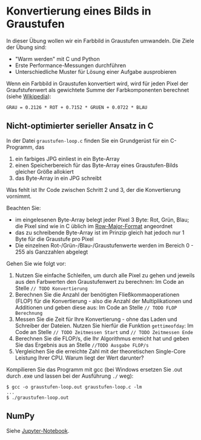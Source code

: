 # Konvertierung eines Bilds in Graustufen

In dieser Übung wollen wir ein Farbbild in Graustufen umwandeln. Die Ziele der Übung sind:
- "Warm werden" mit C und Python
- Erste Performance-Messungen durchführen
- Unterschiedliche Muster für Lösung einer Aufgabe ausprobieren

Wenn ein Farbbild in Graustufen konvertiert wird, wird für jeden Pixel der Graufstufenwert als gewichtete Summe der Farbkomponenten berechnet (siehe [Wikipedia](https://en.wikipedia.org/wiki/Grayscale#Converting_color_to_grayscale)):
```
GRAU = 0.2126 * ROT + 0.7152 * GRUEN + 0.0722 * BLAU
```

## Nicht-optimierter serieller Ansatz in C

In der Datei `graustufen-loop.c` finden Sie ein Grundgerüst für ein C-Programm, das
1. ein farbiges JPG einliest in ein Byte-Array
2. einen Speicherbereich für das Byte-Array eines Graustufen-Bilds gleicher Größe allokiert
3. das Byte-Array in ein JPG schreibt

Was fehlt ist Ihr Code zwischen Schritt 2 und 3, der die Konvertierung vornimmt.

Beachten Sie:
- im eingelesenen Byte-Array belegt jeder Pixel 3 Byte: Rot, Grün, Blau; die Pixel sind wie in C üblich im [Row-Major-Format](https://en.wikipedia.org/wiki/Row-_and_column-major_order) angeordnet
- das zu schreibende Byte-Array ist im Prinzip gleich hat jedoch nur 1 Byte für die Graustufe pro Pixel
- Die einzelnen Rot-/Grün-/Blau-/Graustufenwerte werden im Bereich 0 - 255 als Ganzzahlen abgelegt

Gehen Sie wie folgt vor:
1. Nutzen Sie einfache Schleifen, um durch alle Pixel zu gehen und jeweils aus den Farbwerten den Graustufenwert zu berechnen: Im Code an Stelle `// TODO Konvertierung`
2. Berechnen Sie die Anzahl der benötigten Fließkommaoperationen (FLOP) für die Konvertierung - also die Anzahl der Multiplikationen und Additionen und geben diese aus: Im Code an Stelle `// TODO FLOP Berechnung`
3. Messen Sie die Zeit für Ihre Konvertierung - ohne das Laden und Schreiber der Dateien. Nutzen Sie hierfür die Funktion `gettimeofday`: Im Code an Stelle `// TODO Zeitmessen Start` und `// TODO Zeitmessen Ende`
4. Berechnen Sie die FLOP/s, die Ihr Algorithmus erreicht hat und geben Sie das Ergebnis aus an Stelle `//TODO Ausgabe FLOP/s`
5. Vergleichen Sie die erreichte Zahl mit der theoretischen Single-Core Leistung Ihrer CPU. Warum liegt der Wert darunter?

Kompilieren Sie das Programm mit gcc (bei Windows ersetzen Sie .out durch .exe und lassen bei der Ausführung `./` weg):
```
$ gcc -o graustufen-loop.out graustufen-loop.c -lm
...
$ ./graustufen-loop.out
```

## NumPy

Siehe [Jupyter-Notebook](graustufen-numpy.ipynb).

